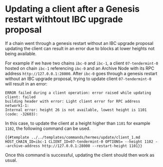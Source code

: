 # Updating a client after a Genesis restart withtout IBC upgrade proposal

If a chain went through a genesis restart without an IBC upgrade proposal updating the client can result in an error due to blocks at lower heights not being available.

For example if we have two chains `ibc-0` and `ibc-1`, a client `07-tendermint-0` hosted on chain `ibc-1` referencing `ibc-0` and an Archive Node with its RPC address `http://127.0.0.1:28000`. After `ibc-0` goes through a genesis restart without an IBC upgrade proposal, trying to update client `07-tendermint-0` will result in an error:

```
ERROR failed during a client operation: error raised while updating client: failed
building header with error: Light client error for RPC address network1-1:
Internal error: height 26 is not available, lowest height is 1101 (code: -32603):
```

In this case, to update the client at a height higher than `1101` for example `1102`, the following command can be used.

```shell
{{#template ../../templates/commands/hermes/update/client_1.md HOST_CHAIN_ID=ibc-1 CLIENT_ID=07-tendermint-0 OPTIONS= --height 1102 --archive-address http://127.0.0.1:28000 --restart-height 1101}}
```

Once this command is successful, updating the client should then work as usual.